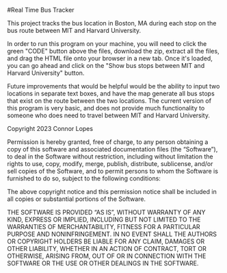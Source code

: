 #Real Time Bus Tracker

This project tracks the bus location in Boston, MA during each stop on the bus route between MIT and Harvard University. 

In order to run this program on your machine, you will need to click the green "CODE" button above the files, download the zip, extract all the files, and drag the HTML file onto your browser in a new tab. Once it's loaded, you can go ahead and click on the "Show bus stops between MIT and Harvard University" button.

Future improvements that would be helpful would be the ability to input two locations in separate text boxes, and have the map generate all bus stops that exist on the route between the two locations. The current version of this program is very basic, and does not provide much functionality to someone who does need to travel between MIT and Harvard University.



Copyright 2023 Connor Lopes

Permission is hereby granted, free of charge, to any person obtaining a copy of this software and associated documentation files (the “Software”), to deal in the Software without restriction, including without limitation the rights to use, copy, modify, merge, publish, distribute, sublicense, and/or sell copies of the Software, and to permit persons to whom the Software is furnished to do so, subject to the following conditions:

The above copyright notice and this permission notice shall be included in all copies or substantial portions of the Software.

THE SOFTWARE IS PROVIDED “AS IS”, WITHOUT WARRANTY OF ANY KIND, EXPRESS OR IMPLIED, INCLUDING BUT NOT LIMITED TO THE WARRANTIES OF MERCHANTABILITY, FITNESS FOR A PARTICULAR PURPOSE AND NONINFRINGEMENT. IN NO EVENT SHALL THE AUTHORS OR COPYRIGHT HOLDERS BE LIABLE FOR ANY CLAIM, DAMAGES OR OTHER LIABILITY, WHETHER IN AN ACTION OF CONTRACT, TORT OR OTHERWISE, ARISING FROM, OUT OF OR IN CONNECTION WITH THE SOFTWARE OR THE USE OR OTHER DEALINGS IN THE SOFTWARE.
